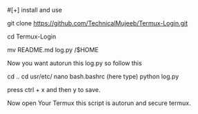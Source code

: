 
#[+] install and use

git clone https://github.com/TechnicalMujeeb/Termux-Login.git

cd Termux-Login

mv README.md log.py /$HOME

Now you want autorun this log.py so follow this

cd ..
cd usr/etc/
nano bash.bashrc
(here type) python log.py

press ctrl + x and then y to save.

Now open Your Termux this script is autorun and secure termux.
